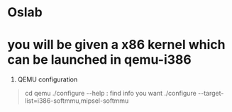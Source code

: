 # Oslab

# you will be given a x86 kernel which can be launched in qemu-i386

1. QEMU configuration

> cd qemu
> ./configure --help : find info you want
> ./configure --target-list=i386-softmmu,mipsel-softmmu
> 

